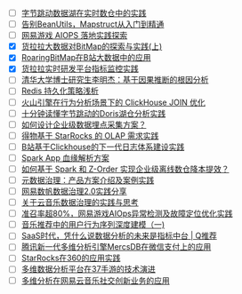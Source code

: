 - [ ] [字节跳动数据湖在实时数仓中的实践](https://mp.weixin.qq.com/s/YGM2JbzxQiLxpASVtngyoQ)
- [ ] [告别BeanUtils，Mapstruct从入门到精通](https://mp.weixin.qq.com/s/8yDzCzLB-9LncZVeAnMJmA)
- [ ] [网易游戏 AIOPS 落地实践探索](https://mp.weixin.qq.com/s/07JlCkNyzfppRrm3ZCQBWw)
- [x] [货拉拉大数据对BitMap的探索与实践(上)](https://smartsi.blog.csdn.net/article/details/128891918)
- [x] [RoaringBitMap在B站大数据中的应用](https://smartsi.blog.csdn.net/article/details/127724706)
- [x] [货拉拉实时研发平台指标监控实践](https://mp.weixin.qq.com/s/WzkZQAc6DOZFT7wfhTTmOw)
- [ ] [清华大学博士研究生李明杰：基于因果推断的根因分析](https://mp.weixin.qq.com/s/EUVs0qxFIJTuA_AhAhuejQ)
- [ ] [Redis 持久化策略浅析](https://mp.weixin.qq.com/s/v4z9tUm46mUN4SxxMwwP6A)
- [ ] [火山引擎在行为分析场景下的 ClickHouse JOIN 优化](https://mp.weixin.qq.com/s/kfJ6HbfHMi7lvaBE8YxzJQ)
- [ ] [十分钟读懂字节跳动的Doris湖仓分析实践](https://mp.weixin.qq.com/s/qpsBl7bvxPyHGiG30sdQHQ)
- [ ] [如何设计企业级数据埋点采集方案？](https://mp.weixin.qq.com/s/317LXvWmOEAqWH2lw5EQ1w)
- [ ] [得物基于 StarRocks 的 OLAP 需求实践](https://mp.weixin.qq.com/s/_EM47lNxizXi_GliOtvaeQ)
- [ ] [B站基于Clickhouse的下一代日志体系建设实践](https://mp.weixin.qq.com/s/dUs7WUKUDOf9lLG6tzdk0g)
- [ ] [Spark App 血缘解析方案](https://mp.weixin.qq.com/s/RQZaF1s5t7iNI6uRWjpJjw)
- [ ] [如何基于 Spark 和 Z-Order 实现企业级离线数仓降本提效？](https://mp.weixin.qq.com/s/eIGSugPvEzTewxHix-xL0g)
- [ ] [元数据治理：产品方案介绍及案例实践](https://mp.weixin.qq.com/s/JrteROAA_XsiEOhf7TKeRw)
- [ ] [网易数帆数据治理2.0实践分享](https://mp.weixin.qq.com/s/KWo376Gv1qrL96LuvNdJQw)
- [ ] [关于云音乐数据治理的实践与思考](https://mp.weixin.qq.com/s/swEpbRLw4Sc0uExIu9YQEA)
- [ ] [准召率超80%，网易游戏AIOps异常检测及故障定位优化实践](https://mp.weixin.qq.com/s/sV58GfQ0YsO5sCqP0UUyPA)
- [ ] [音乐推荐中的用户行为序列深度建模（一)](https://mp.weixin.qq.com/s/Q2rtrGmFbj2IohF0iP3Q8w)
- [ ] [SaaS时代，凭什么说数据分析的未来是指标中台 | Q推荐](https://mp.weixin.qq.com/s/5cDa8OS7vy-GocAW7i5IXg)
- [ ] [腾讯新一代多维分析引擎MercsDB在微信支付上的应用](https://mp.weixin.qq.com/s/J6PvxNrccZI2mCH9Y-nLsA)
- [ ] [StarRocks在360的应用实践](https://mp.weixin.qq.com/s/jxecT5d0N46JAQrhCCYpSA)
- [ ] [多维数据分析平台在37手游的技术演进](https://mp.weixin.qq.com/s/jfOpZ9_OBIh9bIArgdmHQg)
- [ ] [多维分析在网易云音乐社交创新业务的应用](https://mp.weixin.qq.com/s/GSldnMNUH9Jc-auVCv-k0g)
